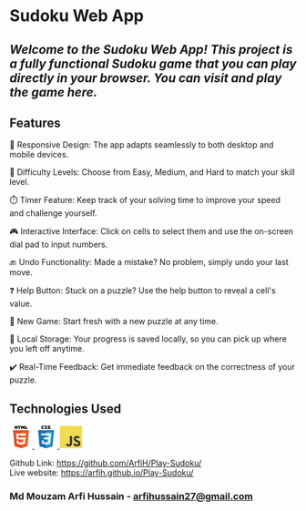 # Sudoku Web App

## _Welcome to the Sudoku Web App! This project is a fully functional Sudoku game that you can play directly in your browser. You can visit and play the game here._

## Features

🎨 Responsive Design: The app adapts seamlessly to both desktop and mobile devices.

🧩 Difficulty Levels: Choose from Easy, Medium, and Hard to match your skill level.

⏱️ Timer Feature: Keep track of your solving time to improve your speed and challenge yourself.

🎮 Interactive Interface: Click on cells to select them and use the on-screen dial pad to input numbers.

🔙 Undo Functionality: Made a mistake? No problem, simply undo your last move.

❓ Help Button: Stuck on a puzzle? Use the help button to reveal a cell's value.

🔄 New Game: Start fresh with a new puzzle at any time.

📂 Local Storage: Your progress is saved locally, so you can pick up where you left off anytime.

✔️ Real-Time Feedback: Get immediate feedback on the correctness of your 
puzzle.
<br>


## Technologies Used

<a href="https://www.w3.org/html/" target="_blank" rel="noreferrer"> <img src="https://raw.githubusercontent.com/devicons/devicon/master/icons/html5/html5-original-wordmark.svg" alt="html5" width="40" height="40"/> </a>  <a href="https://www.w3schools.com/css/" target="_blank" rel="noreferrer"> <img src="https://raw.githubusercontent.com/devicons/devicon/master/icons/css3/css3-original-wordmark.svg" alt="css3" width="40" height="40"/> </a>  <a href="https://developer.mozilla.org/en-US/docs/Web/JavaScript" target="_blank" rel="noreferrer"> <img src="https://raw.githubusercontent.com/devicons/devicon/master/icons/javascript/javascript-original.svg" alt="javascript" width="40" height="40"/> </a>
<br>

Github Link: https://github.com/ArfiH/Play-Sudoku/ <br>
Live website: https://arfih.github.io/Play-Sudoku/
### Md Mouzam Arfi Hussain - arfihussain27@gmail.com
